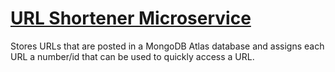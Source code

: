 # [URL Shortener Microservice](https://www.freecodecamp.org/learn/apis-and-microservices/apis-and-microservices-projects/url-shortener-microservice)
Stores URLs that are posted in a MongoDB Atlas database and assigns each URL a number/id that can be used to quickly access a URL.
